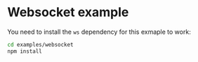 # Websocket example

You need to install the `ws` dependency for this exmaple to work:

```bash
cd examples/websocket
npm install
```